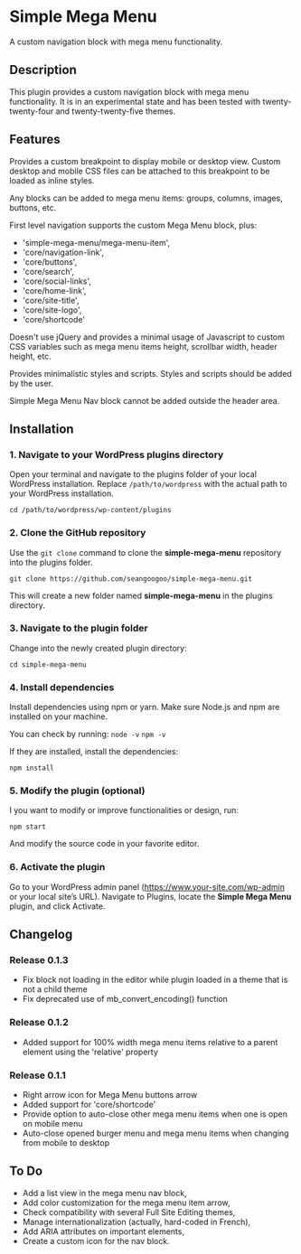 # Simple Mega Menu

A custom navigation block with mega menu functionality.


## Description

This plugin provides a custom navigation block with mega menu functionality.
It is in an experimental state and has been tested with twenty-twenty-four and twenty-twenty-five themes.


## Features

Provides a custom breakpoint to display mobile or desktop view.
Custom desktop and mobile CSS files can be attached to this breakpoint to be loaded as inline styles.

Any blocks can be added to mega menu items: groups, columns, images, buttons, etc.

First level navigation supports the custom Mega Menu block, plus:

- 'simple-mega-menu/mega-menu-item',
- 'core/navigation-link',
- 'core/buttons',
- 'core/search',
- 'core/social-links',
- 'core/home-link',
- 'core/site-title',
- 'core/site-logo',
- 'core/shortcode'

Doesn't use jQuery and provides a minimal usage of Javascript to custom CSS variables such as mega menu items height, scrollbar width, header height, etc.

Provides minimalistic styles and scripts. Styles and scripts should be added by the user.

Simple Mega Menu Nav block cannot be added outside the header area.


## Installation

### 1. Navigate to your WordPress plugins directory

Open your terminal and navigate to the plugins folder of your local WordPress installation. Replace `/path/to/wordpress` with the actual path to your WordPress installation.

`cd /path/to/wordpress/wp-content/plugins`


### 2. Clone the GitHub repository

Use the `git clone` command to clone the **simple-mega-menu** repository into the plugins folder.

`git clone https://github.com/seangoogoo/simple-mega-menu.git`

This will create a new folder named **simple-mega-menu** in the plugins directory.


### 3. Navigate to the plugin folder

Change into the newly created plugin directory:

`cd simple-mega-menu`


### 4. Install dependencies

Install dependencies using npm or yarn.
Make sure Node.js and npm are installed on your machine.

You can check by running:
`node -v`
`npm -v`

If they are installed, install the dependencies:

`npm install`


### 5. Modify the plugin (optional)

I you want to modify or improve functionalities or design, run:

`npm start`

And modify the source code in your favorite editor.


### 6. Activate the plugin

Go to your WordPress admin panel (https://www.your-site.com/wp-admin or your local site’s URL). Navigate to Plugins, locate the **Simple Mega Menu** plugin, and click Activate.


## Changelog

### Release 0.1.3
  - Fix block not loading in the editor while plugin loaded in a theme that is not a child theme
  - Fix deprecated use of mb_convert_encoding() function

### Release 0.1.2
  - Added support for 100% width mega menu items relative to a parent element using the 'relative' property

### Release 0.1.1
  - Right arrow icon for Mega Menu buttons arrow
  - Added support for 'core/shortcode'
  - Provide option to auto-close other mega menu items when one is open on mobile menu
  - Auto-close opened burger menu and mega menu items when changing from mobile to desktop

## To Do

- Add a list view in the mega menu nav block,
- Add color customization for the mega menu item arrow,
- Check compatibility with several Full Site Editing themes,
- Manage internationalization (actually, hard-coded in French),
- Add ARIA attributes on important elements,
- Create a custom icon for the nav block.